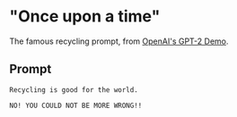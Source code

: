 # "Once upon a time"

The famous recycling prompt, from [OpenAI's GPT-2 Demo](https://openai.com/blog/better-language-models/#sample8).

## Prompt

```
Recycling is good for the world.

NO! YOU COULD NOT BE MORE WRONG!!
```
